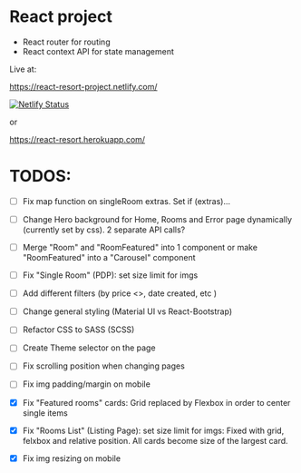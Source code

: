 # React project

* React router for routing
* React context API for state management

Live at:

https://react-resort-project.netlify.com/

[![Netlify Status](https://api.netlify.com/api/v1/badges/ba8682c3-4f4d-495e-8660-1edb422a1912/deploy-status)](https://app.netlify.com/sites/react-resort-project/deploys)


or

https://react-resort.herokuapp.com/


# TODOS:


- [ ] Fix map function on singleRoom extras. Set if (extras)...
- [ ] Change Hero background for Home, Rooms and Error page dynamically (currently set by css). 2 separate API calls?
- [ ] Merge "Room" and "RoomFeatured" into 1 component or make "RoomFeatured" into a "Carousel" component
- [ ] Fix "Single Room" (PDP): set size limit for imgs
- [ ] Add different filters (by price <>, date created, etc )
- [ ] Change general styling (Material UI vs React-Bootstrap)
- [ ] Refactor CSS to SASS (SCSS)
- [ ] Create Theme selector on the page
- [ ] Fix scrolling position when changing pages
- [ ] Fix img padding/margin on mobile

- [x] Fix "Featured rooms" cards: Grid replaced by Flexbox in order to center single items
- [X] Fix "Rooms List" (Listing Page): set size limit for imgs: Fixed with grid, felxbox and relative position. All cards become size of the largest card.
- [X] Fix img resizing on mobile
